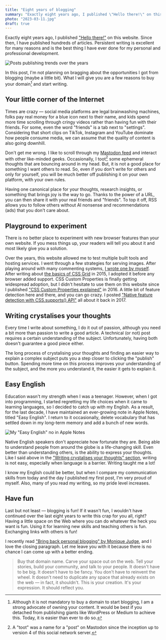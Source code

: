 ```yaml
---
title: "Eight years of blogging"
summary: "Exactly eight years ago, I published \"Hello there!\" on this website. Since then, I have published hundreds of articles. Persistent writing is excellent for many reasons and is the best thing I have ever done for my personal and professional development."
photo: "2023-03-11.jpg"
draft: true
---
```


Exactly eight years ago, I published ["Hello there!"](/hello-there/) on this website. Since then, I have published hundreds of articles. Persistent writing is excellent for many reasons and is the best thing I have ever done for my personal and professional development.

![Posts publishing trends over the years](/photos/2023-03-11-1.jpg)

In this post, I'm not planning on bragging about the opportunities I got from blogging (maybe a little bit). What I will give you are a few reasons to buy your domain[^1] and start writing.

[^1]: Although it is not mandatory to buy a domain to start blogging, I am a strong advocate of owning your content. It would be best if you detached from publishing giants like WordPress or Medium to achieve this. Today, it is easier than ever to do so.

## Your little corner of the Internet

Times are crazy — social media platforms are legal brainwashing machines, folks pay real money for a blue icon next to their name, and kids spend more time scrolling through cringy videos rather than having fun with their friends. For some, even the word "friends" is a tab next to "settings". Considering that short clips on TikTok, Instagram and YouTube dominate how people consume media, we can assume that the quality of content is also going downhill.

Don't get me wrong. I like to scroll through my [Mastodon feed](https://mastodon.social/@pawelgrzybek) and interact with other like-minded geeks. Occasionally, I toot[^2] some ephemeral thoughts that are bouncing around in my head. But, it is not a good place for something I want others to read. So, even if you don't write for others and only for yourself, you will be much better off publishing it on your own platform, with your own rules.

[^2]: A "toot" was a name for a "post" on Mastodon since the inception up to version 4 of this social network server.

Having one canonical place for your thoughts, research insights, or something that brings joy is the way to go. Thanks to the power of a URL, you can then share it with your real friends and "friends". To top it off, RSS allows you to follow others without AI nonsense and recommendations (ads) that you don't care about.

## Playground to experiment

There is no better place to experiment with new browser features than your own website. If you mess things up, your readers will tell you about it and most likely give you a solution.

Over the years, this website allowed me to test multiple built tools and hosting services. I went through a few strategies for serving images. After playing around with many commenting systems, [I wrote one by myself](/i-built-a-thing-jamstack-commenting-system-using-aws-cdk-api-gateway-lambda-and-dynamodb/). After writing about [the basics of CSS Grid](/lets-get-into-the-basics-of-css-grid-layout-model/) in 2015, I adopted it before any browser added support. CSS Custom Properties is finally getting widespread adoption, but I didn't hesitate to use them on this website since I published ["CSS Custom Properties explained"](/css-custom-properties-explained/) in 2016. A little bit of feature detection here and there, and you can go crazy. I posted ["Native feature detection with CSS.supports() API"](/native-feature-detection-with-csssupports-api/) all about it back in 2017.

## Writing crystalises your thoughts

Every time I write about something, I do it out of passion, although you need a bit more than passion to write a good article. A technical (or not) post requires a certain understanding of the subject. Unfortunately, having both doesn't guarantee a good piece either.

The long process of crystalising your thoughts and finding an easier way to explain a complex subject puts you a step closer to clicking the "publish" button. Spending more time on this process improves your understanding of the subject, and the more you understand it, the easier it gets to explain it.

## Easy English

Education wasn't my strength when I was a teenager. However, when I got into programming, I started regretting my life choices when it came to learning languages, so I decided to catch up with my English. As a result, for the last decade, I have maintained an ever-growing note in Apple Notes, titled "Easy English". I return to it occasionally, delete vocabulary that has settled down in my long-term memory and add a bunch of new words.

![My "Easy English" no in Apple Notes](/photos/2023-03-11-2.jpg)

Native English speakers don't appreciate how fortunate they are. Being able to understand people from around the globe is a life-changing skill. Even better than understanding others, is the ability to express your thoughts. Like I said above in the ["Writing crystalises your thoughts" section](#writing-crystalises-your-thoughts), writing is not easy, especially when language is a barrier. Writing taught me a lot!

I know my English could be better, but when I compare my communication skills from today and the day I published my first post, I'm very proud of myself. Also, many of you read my writing, so my pride level increases.

## Have fun

Last but not least — blogging is fun! If it wasn't fun, I wouldn't have continued over the last eight years to write this crap for you all, right? Having a little space on the Web where you can do whatever the heck you want is fun. Using it for learning new skills and teaching others is fun. Exchanging links with others is fun!

I recently read ["Bring back personal blogging" by Monique Judge](https://www.theverge.com/23513418/bring-back-personal-blogging), and I love the closing paragraph. Let me leave you with it because there is no chance I can come up with a better ending.

> Buy that domain name. Carve your space out on the web. Tell your stories, build your community, and talk to your people. It doesn't have to be big. It doesn't have to be fancy. You don't have to reinvent the wheel. It doesn't need to duplicate any space that already exists on the web — in fact, it shouldn't. This is your creation. It's your expression. It should reflect you. 
